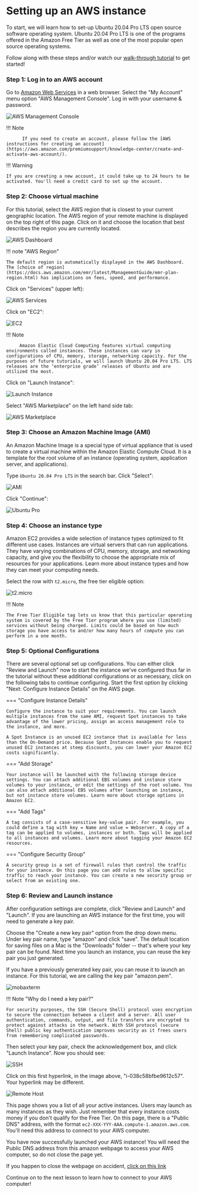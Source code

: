 # Setting up an AWS instance

To start, we will learn how to set-up Ubuntu 20.04 Pro LTS open source software operating system. Ubuntu 20.04 Pro LTS is one of the programs offered in the Amazon Free Tier as well as one of the most popular open source operating systems.

Follow along with these steps and/or watch our [walk-through tutorial](./introtoaws2.md) to get started!

### Step 1: Log in to an AWS account

Go to [Amazon Web Services](https://aws.amazon.com) in a web browser. Select the "My Account" menu option "AWS Management Console". Log in with your username & password.

![AWS Management Console](../../images_introtoaws/aws_1.PNG "AWS my account button")

!!! Note

          If you need to create an account, please follow the [AWS instructions for creating an account](https://aws.amazon.com/premiumsupport/knowledge-center/create-and-activate-aws-account/).

!!! Warning

    If you are creating a new account, it could take up to 24 hours to be activated. You'll need a credit card to set up the account.

### Step 2: Choose virtual machine

For this tutorial, select the AWS region that is closest to your current geographic location. The AWS region of your remote machine is displayed on the top right of this page. Click on it and choose the location that best describes the region you are currently located.

![AWS Dashboard](../../images_images_introtoaws/aws_2.PNG "AWS amazon machine selection")

!!! note "AWS Region"

    The default region is automatically displayed in the AWS Dashboard. The [choice of region](https://docs.aws.amazon.com/emr/latest/ManagementGuide/emr-plan-region.html) has implications on fees, speed, and performance.

Click on "Services" (upper left):

![AWS Services](../../images_introtoaws/aws_3.png "AWS Services button")

Click on "EC2":

![EC2](../../images_introtoaws/aws_4.png "AWS EC2 button")

!!! Note

         Amazon Elastic Cloud Computing features virtual computing environments called instances. These instances can vary in configurations of CPU, memory, storage, networking capacity. For the purposes of future tutorials, we will launch Ubuntu 20.04 Pro LTS. LTS releases are the ‘enterprise grade’ releases of Ubuntu and are utilized the most.

Click on "Launch Instance":

![Launch Instance](../../images_introtoaws/aws_5.png "AWS launch button")

Select "AWS Marketplace" on the left hand side tab:

![AWS Marketplace](../../images_introtoaws/aws_6.png "AWS marketplace button")

### Step 3: Choose an Amazon Machine Image (AMI)

An Amazon Machine Image is a special type of virtual appliance that is used to create a virtual machine within the Amazon Elastic Compute Cloud. It is a template for the root volume of an instance (operating system, application server, and applications).

Type `Ubuntu 20.04 Pro LTS` in the search bar. Click "Select":

![AMI](../../images_introtoaws/aws_7.png "AWS Ubuntu AMI")

Click "Continue":

![Ubuntu Pro](../../images_introaws/aws_9.PNG "Ubuntu Pro information")

### Step 4: Choose an instance type

Amazon EC2 provides a wide selection of instance types optimized to fit different use cases. Instances are virtual servers that can run applications. They have varying combinations of CPU, memory, storage, and networking capacity, and give you the flexibility to choose the appropriate mix of resources for your applications. Learn more about instance types and how they can meet your computing needs.

Select the row with `t2.micro`, the free tier eligible option:

![t2.micro](../../images_introtoaws/aws_8.png "t2 micro instance type")

!!! Note

    The Free Tier Eligible tag lets us know that this particular operating system is covered by the Free Tier program where you use (limited) services without being charged. Limits could be based on how much storage you have access to and/or how many hours of compute you can perform in a one month.

### Step 5: Optional Configurations

There are several optional set up configurations. You can either click "Review and Launch" now to start the instance we've configured thus far in the tutorial without these additional configurations or as necessary, click on the following tabs to continue configuring. Start the first option by clicking "Next: Configure Instance Details" on the AWS page.

=== "Configure Instance Details"

    Configure the instance to suit your requirements. You can launch multiple instances from the same AMI, request Spot instances to take advantage of the lower pricing, assign an access management role to the instance, and more.

    A Spot Instance is an unused EC2 instance that is available for less than the On-Demand price. Because Spot Instances enable you to request unused EC2 instances at steep discounts, you can lower your Amazon EC2 costs significantly.

=== "Add Storage"

    Your instance will be launched with the following storage device settings. You can attach additional EBS volumes and instance store volumes to your instance, or edit the settings of the root volume. You can also attach additional EBS volumes after launching an instance, but not instance store volumes. Learn more about storage options in Amazon EC2.

=== "Add Tags"

    A tag consists of a case-sensitive key-value pair. For example, you could define a tag with key = Name and value = Webserver. A copy of a tag can be applied to volumes, instances or both. Tags will be applied to all instances and volumes. Learn more about tagging your Amazon EC2 resources.

=== "Configure Security Group"

    A security group is a set of firewall rules that control the traffic for your instance. On this page you can add rules to allow specific traffic to reach your instance. You can create a new security group or select from an existing one.

### Step 6: Review and Launch instance

After configuration settings are complete, click "Review and Launch" and "Launch". If you are launching an AWS instance for the first time, you will need to generate a key pair.

Choose the "Create a new key pair" option from the drop down menu. Under key pair name, type "amazon" and click "save". The default location for saving files on a Mac is the "Downloads" folder -- that's where your key pair can be found. Next time you launch an instance, you can reuse the key pair you just generated.

If you have a previously generated key pair, you can reuse it to launch an instance. For this tutorial, we are calling the key pair "amazon.pem".

![mobaxterm](../../images_introtoaws/aws_10.png "key pair set up")

!!! Note "Why do I need a key pair?"

    For security purposes, the SSH (Secure Shell) protocol uses encryption to secure the connection between a client and a server. All user authentication, commands, output, and file transfers are encrypted to protect against attacks in the network. With SSH protocol (secure Shell) public key authentication improves security as it frees users from remembering complicated passwords.

Then select your key pair, check the acknowledgement box, and click "Launch Instance". Now you should see:

![SSH](../../images_introtoaws/aws_11.png "Instance ID link")

Click on this first hyperlink, in the image above, "i-038c58bfbe9612c57". Your hyperlink may be different.

![Remote Host](../../images_introtoaws/aws_12.PNG "AWS instance running page")

This page shows you a list of all your active instances. Users may launch as many instances as they wish. Just remember that every instance costs money if you don't qualify for the Free Tier. On this page, there is a "Public DNS" address, with the format `ec2-XXX-YYY-AAA.compute-1.amazon.aws.com`. You'll need this address to connect to your AWS computer.

You have now successfully launched your AWS instance! You will need the Public DNS address from this amazon webpage to access your AWS computer, so do not close the page yet.

If you happen to close the webpage on accident, [click on this link](https://us-west-1.console.aws.amazon.com/ec2/v2/home?region=us-west-1#Instances:sort=instanceId)

Continue on to the next lesson to learn how to connect to your AWS computer!

